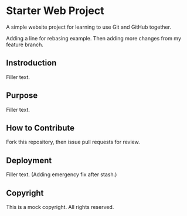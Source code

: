 # Starter Web Project

A simple website project for learning to use Git and GitHub together.

Adding a line for rebasing example. 
Then adding more changes from my feature branch.

## Instroduction

Filler text.

## Purpose

Filler text.

## How to Contribute

Fork this repository, then issue pull requests for review.

## Deployment

Filler text.
(Adding emergency fix after stash.)

## Copyright

This is a mock copyright. All rights reserved.